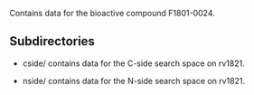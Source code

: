 Contains data for the bioactive compound F1801-0024.

## Subdirectories

- cside/ contains data for the C-side search space on rv1821.

- nside/ contains data for the N-side search space on rv1821.

